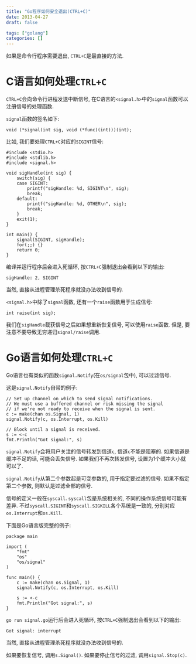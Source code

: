 ```yaml
---
title: "Go程序如何安全退出(CTRL+C)"
date: 2013-04-27
draft: false

tags: ["golang"]
categories: []
---
```


如果是命令行程序需要退出, `CTRL+C`是最直接的方法.

# C语言如何处理`CTRL+C`

`CTRL+C`会向命令行进程发送中断信号, 在C语言的`<signal.h>`中的`signal`函数可以注册信号的处理函数.

`signal`函数的签名如下:

	void (*signal(int sig, void (*func)(int)))(int);

比如, 我们要处理`CTRL+C`对应的`SIGINT`信号:

	#include <stdio.h>
	#include <stdlib.h>
	#include <signal.h>

	void sigHandle(int sig) {
		switch(sig) {
		case SIGINT:
			printf("sigHandle: %d, SIGINT\n", sig);
			break;
		default:
			printf("sigHandle: %d, OTHER\n", sig);
			break;
		}
		exit(1);
	}

	int main() {
		signal(SIGINT, sigHandle);
		for(;;) {}
		return 0;
	}

编译并运行程序后会进入死循环, 按`CTRL+C`强制退出会看到以下的输出:

	sigHandle: 2, SIGINT

当然, 直接从进程管理杀死程序就没办法收到信号的.

`<signal.h>`中除了`signal`函数, 还有一个`raise`函数用于生成信号:

	int raise(int sig);

我们在`sigHandle`截获信号之后如果想重新恢复信号, 可以使用`raise`函数. 但是, 要注意不要导致无穷递归`signal/raise`调用.

# Go语言如何处理`CTRL+C`

Go语言也有类似的函数`signal.Notify`(在`os/signal`包中), 可以过滤信号.

这是`signal.Notify`自带的例子:

	// Set up channel on which to send signal notifications.
	// We must use a buffered channel or risk missing the signal
	// if we're not ready to receive when the signal is sent.
	c := make(chan os.Signal, 1)
	signal.Notify(c, os.Interrupt, os.Kill)

	// Block until a signal is received.
	s := <-c
	fmt.Println("Got signal:", s)

`signal.Notify`会将用户关注的信号转发到信道`c`, 信道`c`不能是阻塞的. 如果信道是缓冲不足的话, 可能会丢失信号. 如果我们不再次转发信号, 设置为1个缓冲大小就可以了.

`signal.Notify`从第二个参数起是可变参数的, 用于指定要过滤的信号.
如果不指定第二个参数, 则默认是过滤全部的信号.

信号的定义一般在`syscall`. `syscall`包是系统相关的,
不同的操作系统信号可能有差异. 不过`syscall.SIGINT`和`syscall.SIGKILL`各个系统是一致的, 分别对应`os.Interrupt`和`os.Kill`.

下面是Go语言版完整的例子:

	package main

	import (
		"fmt"
		"os"
		"os/signal"
	)

	func main() {
		c := make(chan os.Signal, 1)
		signal.Notify(c, os.Interrupt, os.Kill)

		s := <-c
		fmt.Println("Got signal:", s)
	}

`go run signal.go`运行后会进入死循环, 按`CTRL+C`强制退出会看到以下的输出:

	Got signal: interrupt

当然, 直接从进程管理杀死程序就没办法收到信号的.

如果要恢复信号, 调用`s.Signal()`. 如果要停止信号的过滤, 调用`signal.Stop(c)`.

